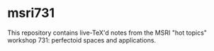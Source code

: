 msri731
=======

This repository contains live-TeX'd notes from the MSRI "hot topics" workshop 731: perfectoid spaces and applications. 
